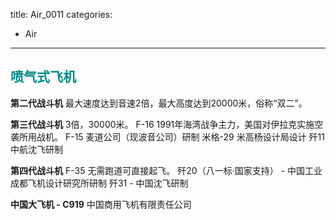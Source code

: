 title: Air_0011
categories:
  - Air
---
## <font color="#008B8B">**喷气式飞机**</font> 

**第二代战斗机**
最大速度达到音速2倍，最大高度达到20000米，俗称“双二”。

**第三代战斗机**
3倍，30000米。
F-16 1991年海湾战争主力，美国对伊拉克实施空袭所用战机。
F-15 麦道公司（现波音公司）研制
米格-29 米高杨设计局设计
歼11 中航沈飞研制

**第四代战斗机**
F-35 无需跑道可直接起飞。
歼20（八一标·国家支持） - 中国工业成都飞机设计研究所研制
歼31 - 中国沈飞研制

**中国大飞机 - C919**
中国商用飞机有限责任公司